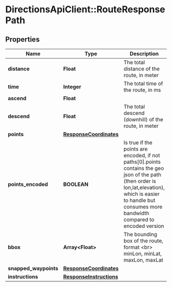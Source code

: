 # DirectionsApiClient::RouteResponsePath

## Properties
Name | Type | Description | Notes
------------ | ------------- | ------------- | -------------
**distance** | **Float** | The total distance of the route, in meter | [optional] 
**time** | **Integer** | The total time of the route, in ms | [optional] 
**ascend** | **Float** |  | [optional] 
**descend** | **Float** | The total descend (downhill) of the route, in meter | [optional] 
**points** | [**ResponseCoordinates**](ResponseCoordinates.md) |  | [optional] 
**points_encoded** | **BOOLEAN** | Is true if the points are encoded, if not paths[0].points contains the geo json of the path (then order is lon,lat,elevation), which is easier to handle but consumes more bandwidth compared to encoded version | [optional] 
**bbox** | **Array&lt;Float&gt;** | The bounding box of the route, format &lt;br&gt; minLon, minLat, maxLon, maxLat | [optional] 
**snapped_waypoints** | [**ResponseCoordinates**](ResponseCoordinates.md) |  | [optional] 
**instructions** | [**ResponseInstructions**](ResponseInstructions.md) |  | [optional] 


